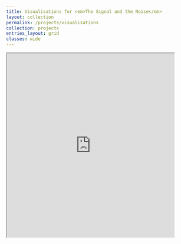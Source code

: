 ```yaml
---
title: Visualisations for <em>The Signal and the Noise</em>
layout: collection
permalink: /projects/visualisations
collection: projects
entries_layout: grid
classes: wide
---
```


<iframe src="https://jbrottrager.github.io/" width="90%" height="500"></iframe>